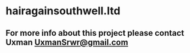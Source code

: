 # hairagainsouthwell.ltd



## For more info about this project please contact Uxman UxmanSrwr@gmail.com